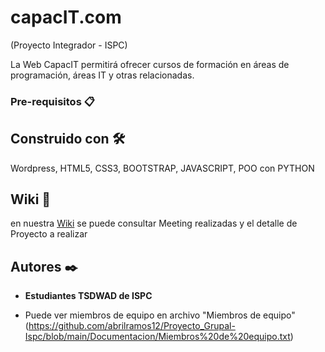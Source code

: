 # capacIT.com       

(Proyecto Integrador - ISPC)


La Web CapacIT permitirá ofrecer cursos de formación en áreas de programación, áreas IT y otras relacionadas. 



### Pre-requisitos 📋



## Construido con 🛠️

Wordpress, HTML5, CSS3, BOOTSTRAP, JAVASCRIPT, POO con PYTHON



## Wiki 📖

en nuestra [Wiki]( https://github.com/abrilramos12/Proyecto_Grupal-Ispc/wiki ) se puede consultar Meeting realizadas y el detalle de Proyecto a realizar



## Autores ✒️

* **Estudiantes TSDWAD de ISPC**

* Puede ver miembros de equipo en archivo "Miembros de equipo" (https://github.com/abrilramos12/Proyecto_Grupal-Ispc/blob/main/Documentacion/Miembros%20de%20equipo.txt)  


